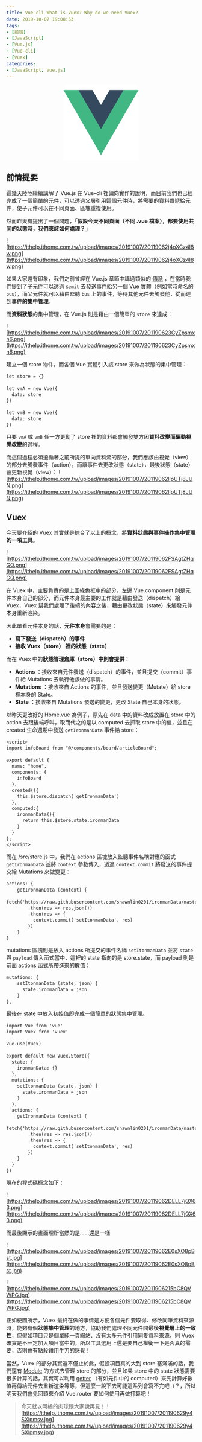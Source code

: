 ```yaml
---
title: Vue-cli What is Vuex? Why do we need Vuex?
date: 2019-10-07 19:08:53
tags:
- [前端]
- [JavaScript]
- [Vue.js]
- [Vue-cli]
- [Vuex]
categories: 
- [JavaScript, Vue.js]
---
```


<div style="display:flex;justify-content:center;">
  <img style="object-fit:cover;" alt="vue-logo" src='/images/vue-logo.png' width='200px' height='200px' />
</div>

## 前情提要
這幾天陸陸續續講解了 Vue.js 在 Vue-cli 裡偏向實作的說明，而目前我們也已經完成了一個簡單的元件，可以透過父層引用這個元件時，將需要的資料傳遞給元件，使子元件可以在不同頁面、區塊重複使用。

然而昨天有提出了一個問題，**「假設今天不同頁面（不同 .vue 檔案），都要使用共同的狀態時，我們應該如何處理？」**

<!--more-->

![https://ithelp.ithome.com.tw/upload/images/20191007/20119062j4oXCz4l8w.png](https://ithelp.ithome.com.tw/upload/images/20191007/20119062j4oXCz4l8w.png)

如果大家還有印象，我們之前曾經在 Vue.js 章節中講過類似的 [傳遞](https://ithelp.ithome.com.tw/articles/10215277) ，在當時我們提到了子元件可以透過 `$emit` 去發送事件給另一個 Vue 實體（例如當時命名的 `bus`），而父元件就可以藉由監聽 `bus` 上的事件，等待其他元件去觸發他，從而達到**事件的集中管理**。

而**資料狀態**的集中管理，在 Vue.js 則是藉由一個簡單的 `store` 來達成：

![https://ithelp.ithome.com.tw/upload/images/20191007/201190623CyZpsmxn6.png](https://ithelp.ithome.com.tw/upload/images/20191007/201190623CyZpsmxn6.png)

建立一個 store 物件，而各個 Vue 實體引入該 store 來做為狀態的集中管理：

```
let store = {}

let vmA = new Vue({
  data: store
})

let vmB = new Vue({
  data: store
})
```

只要 `vmA` 或 `vmB` 任一方更動了 store 裡的資料都會觸發雙方因**資料改變而驅動視覺改變**的過程。

而這個過程必須遵循著之前所提的單向資料流的部分，我們應該由視覺（view）的部分去觸發事件（action），而讓事件去更改狀態（state），最後狀態（state）會更新視覺（view）：
![https://ithelp.ithome.com.tw/upload/images/20191007/20119062llpUTj8JUN.png](https://ithelp.ithome.com.tw/upload/images/20191007/20119062llpUTj8JUN.png)

## Vuex

今天要介紹的 Vuex 其實就是綜合了以上的概念，將**資料狀態與事件操作集中管理的一項工具**。

![https://ithelp.ithome.com.tw/upload/images/20191007/20119062FSAgtZHqGQ.png](https://ithelp.ithome.com.tw/upload/images/20191007/20119062FSAgtZHqGQ.png)

在 Vuex 中，主要負責的是上圖綠色框中的部分，左邊 Vue.component 則是元件本身自己的部分，而元件本身最主要的工作就是藉由發送（dispatch）給 Vuex，Vuex 幫我們處理了後續的內容之後，藉由更改狀態（state）來觸發元件本身重新渲染。

因此單看元件本身的話，**元件本身**會需要的是：
- **寫下發送（dispatch）的事件**
- **接收 Vuex（store） 裡的狀態（state）**

而在 Vuex 中的**狀態管理倉庫（store）中則會提供**：
- **Actions** ：接收來自元件發送（dispatch）的事件，並且提交（commit）事件給 Mutations 去執行他該做的事情。
- **Mutations** ：接收來自 Actions 的事件，並且發送變更（Mutate）給 store 裡本身的 State。
- **State** ：接收來自 Mutations 發送的變更，更改 State 自己本身的狀態。

以昨天更改好的 Home.vue 為例子，原先在 data 中的資料改成放置在 store 中的 action 去跟後端呼叫，取而代之的是以 computed 去抓取 store 中的值，並且在 created 生命週期中發送 `getIronmanData` 事件給 store：

```
<script>
import infoBoard from "@/components/board/articleBoard";

export default {
  name: "home",
  components: {
    infoBoard
  },
  created(){
    this.$store.dispatch('getIronmanData')
  },
  computed:{
    ironmanData(){
      return this.$store.state.ironmanData
    }
  }
};
</script>
```

而在 /src/store.js 中，我們在 actions 區塊放入監聽事件名稱對應的函式 `getIronmanData` 並將 `context` 參數傳入，透過 `context.commit` 將發送的事件提交給 Mutations 來做變更：

```
actions: {
    getIronmanData (context) {
      fetch('https://raw.githubusercontent.com/shawnlin0201/ironmanData/master/ironman.json')
        .then(res => res.json())
        .then(res => {
          context.commit('setItonmanData', res)
        })
    }
}
```

mutations 區塊則是放入 actions 所提交的事件名稱 `setItonmanData` 並將 `state` 與 `payload` 傳入函式當中，這裡的 state 指向的是 store.state，而 payload 則是前面 actions 函式所帶進來的數值：
```
mutations: {
    setItonmanData (state, json) {
      state.ironmanData = json
    }
},
```

最後在 state 中放入初始值即完成一個簡單的狀態集中管理。

```
import Vue from 'vue'
import Vuex from 'vuex'

Vue.use(Vuex)

export default new Vuex.Store({
  state: {
    ironmanData: {}
  },
  mutations: {
    setItonmanData (state, json) {
      state.ironmanData = json
    }
  },
  actions: {
    getIronmanData (context) {
      fetch('https://raw.githubusercontent.com/shawnlin0201/ironmanData/master/ironman.json')
        .then(res => res.json())
        .then(res => {
          context.commit('setItonmanData', res)
        })
    }
  }
})
```

現在的程式碼概念如下：

![https://ithelp.ithome.com.tw/upload/images/20191007/20119062DELL7jQX63.png](https://ithelp.ithome.com.tw/upload/images/20191007/20119062DELL7jQX63.png)

而最後顯示的畫面理所當然的是……還是一樣

![https://ithelp.ithome.com.tw/upload/images/20191007/20119062E0sXO8pBst.jpg](https://ithelp.ithome.com.tw/upload/images/20191007/20119062E0sXO8pBst.jpg)

![https://ithelp.ithome.com.tw/upload/images/20191007/2011906215bC8QVWPG.jpg](https://ithelp.ithome.com.tw/upload/images/20191007/2011906215bC8QVWPG.jpg)

正如梗圖所示，Vuex 最終在做的事情是方便各個元件要取得、修改同筆資料來源時，能夠有個**狀態集中管理**的地方，協助我們處理不同元件間最後**視覺層上的一致性**，但假如項目只是個單純一頁網站、沒有太多元件引用同隻資料來源，則 Vuex 確實是不一定加入項目當中的，所以工具選用上還是要自己權衡一下是否真的需要，否則會有點殺雞用牛刀的感覺！

當然，Vuex 的部分其實還不僅止於此，假設項目真的大到 store 塞滿滿的話，我們還有 [Module](https://vuex.vuejs.org/zh/guide/modules.html) 的方式去管理 store 的部分，並且如果 store 中的 state 狀態需要很多計算的話，其實可以利用 [getter](https://vuex.vuejs.org/zh/guide/getters.html) （有如元件中的 computed）來先計算好數值再傳給元件去重新渲染等等，但這麼一說下去可能這系列會寫不完吧（？，所以明天我們會先回頭來介紹 Vue.router 要如何使用再做打算吧！

> 今天就以阿橘的肉球跟大家說再見！
> ![https://ithelp.ithome.com.tw/upload/images/20191007/201190629y4SXlpmsv.jpg](https://ithelp.ithome.com.tw/upload/images/20191007/201190629y4SXlpmsv.jpg)